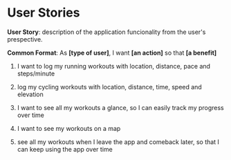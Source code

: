 # User Stories

**User Story**: description of the application funcionality from the user's prespective.

**Common Format**: As **[type of user]**, I want **[an action]** so that **[a benefit]**

1. I want to log my running workouts with location, distance, pace and steps/minute

2. log my cycling workouts with location, distance, time, speed and elevation

3. I want to see all my workouts a glance, so I can easily track my progress over time

4. I want to see my workouts on a map

5. see all my workouts when I leave the app and comeback later, so that I can keep using the app over time
